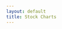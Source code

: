 ```yaml
---
layout: default
title: Stock Charts
---
```


<script src="{{ site.baseurl }}/chapter06/stocks/js/lib/stockcharts.js"></script>

<div>
    <style>
        .axis path, line{
            fill: none;
            stroke: #222;
            shape-rendering: crispEdges;
        }

        .axis text {
            font-size: 11px;
        }

        .stock-area {
            fill: #ddd;
            stroke: #aaa;
            stroke-width: 1;
        }

        .brush rect {
            fill: #204a87;
            stroke: #bbb;
            stroke-width: 0.5;
            stroke-opacity: 0.4;
            fill-opacity: 0.2;
        }
    </style>
</div>


<h2 class="section-subtitle">Stock Title Chart</h2>

<div id="chart01"></div>

<script>
    // Create and configure the chart
    var titleChart = stockTitleChart()
        .title(function(d) { return d.symbol + ' ' + d.name; });

    // Select the container element, bind the dataset and invoke the chart
    d3.select('div#chart01')
        .data([{symbol: 'AAPL', name: 'Apple Inc.'}])
        .call(titleChart);
</script>

<h2 class="section-subtitle">Stock Area Chart: Selecting the Time Interval</h2>

<div id="chart02"></div>

<script>
    var contextAreaChart = stockAreaChart()
        .height(60)
        .value(function(d) { return +d.price; })
        .yaxis(false)
        .brushListener(function(extent) {
            console.log(extent);
        });

    d3.json('{{ site.baseurl }}/data/stocks.json', function(error, json) {

        if (error) { return error; }

        var stock = json.data[0];

        d3.select('div#chart02')
            .data([stock.values])
            .call(contextAreaChart);
    });
</script>


<h2 class="section-subtitle">Stock Area Chart: Time Extent</h2>

<div id="chart03"></div>

<script>
    var detailAreaChart = stockAreaChart()
        .value(function(d) { return +d.price; })
        .brush(false);

    d3.json('{{ site.baseurl }}/data/stocks.json', function(error, json) {

        if (error) { return error; }

        var data = json.data[0].values,
            from = new Date(data[20].date),
            to = new Date(data[100].date);

        detailAreaChart.timeExtent([from, to]);

        d3.select('div#chart03')
            .data([data])
            .call(detailAreaChart);
    });
</script>

